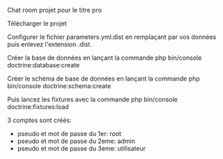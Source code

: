 Chat room projet pour le titre pro

Télécharger le projet

Configurer le fichier parameters.yml.dist en remplaçant par vos données
puis enlevez l'extension .dist.

Créer la base de données en lançant la commande php bin/console doctrine:database:create

Créer le schéma de base de données en lançant la commande php bin/console doctrine:schema:create

Puis lancez les fixtures avec la commande php bin/console doctrine:fixtures:load

3 comptes sont créés:

- pseudo et mot de passe du 1er: root
- pseudo et mot de passe du 2eme: admin
- pseudo et mot de passe du 3eme: utilisateur